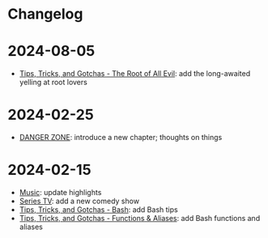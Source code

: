 # Changelog

2024-08-05
==========

- [Tips, Tricks, and Gotchas - The Root of All Evil](tips/root.md): add the long-awaited yelling at root lovers

2024-02-25
==========

- [DANGER ZONE](thoughts/prologue.md): introduce a new chapter; thoughts on things

2024-02-15
==========

- [Music](misc/music.md): update highlights
- [Series TV](misc/series-tv.md): add a new comedy show
- [Tips, Tricks, and Gotchas - Bash](tips/bash.md): add Bash tips
- [Tips, Tricks, and Gotchas - Functions & Aliases](tips/func-alias.md): add Bash functions and aliases

